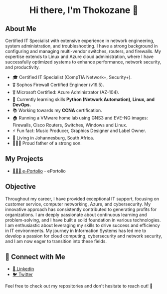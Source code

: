 <h1 align="center">Hi there, I'm Thokozane 👋</h1>

## About Me

Certified IT Specialist with extensive experience in network engineering, system administration, and troubleshooting. I have a strong background in configuring and managing multi-vendor switches, routers, and firewalls. My expertise extends to Linux and Azure cloud administration, where I have successfully optimized systems to enhance performance, network security, and productivity.

- 🎓 Certified IT Specialist (CompTIA Network+, Security+).
- 🎖️ Sophos Firewall Certified Engineer (v19.5).
- 🎖️ Microsoft Certified: Azure Administrator (AZ-104).
- 🚀 Currently learning skills **Python (Network Automation), Linux, and DevOps.**
- 📚  Working towards my **CCNA** certification.
- 🏠 Running a VMware home lab using GNS3 and EVE-NG images: Firewalls, Cisco Routers, Switches, Windows and Linux.
- ⚡ Fun fact: Music Producer, Graphics Designer and Label Owner.
- 📍 Living in Johannesburg, South Africa.
- 👨🏾‍🍼 Proud father of a strong son.

## My Projects
- [👨🏾‍💻 e-Portolio](https://github.com/skyzo-sa/ePortfolio/tree/main) - ePortolio

## Objective

Throughout my career, I have provided exceptional IT support, focusing on customer service, computer networking, Azure, and cybersecurity. My innovative approach has consistently contributed to generating profits for organizations. I am deeply passionate about continuous learning and problem-solving, and I have built a solid foundation in various technologies. I am enthusiastic about leveraging my skills to drive success and efficiency in IT environments. My journey in Information Systems has led me to develop a passion for cloud computing, cybersecurity and network security, and I am now eager to transition into these fields.

## 🤳 Connect with Me

- [💼 Linkedin](https://linkedin.com/in/tempanza)
- [🐦 Twitter](https://x.com/skyzo_sa)


Feel free to check out my repositories and don't hesitate to reach out! 🚀
